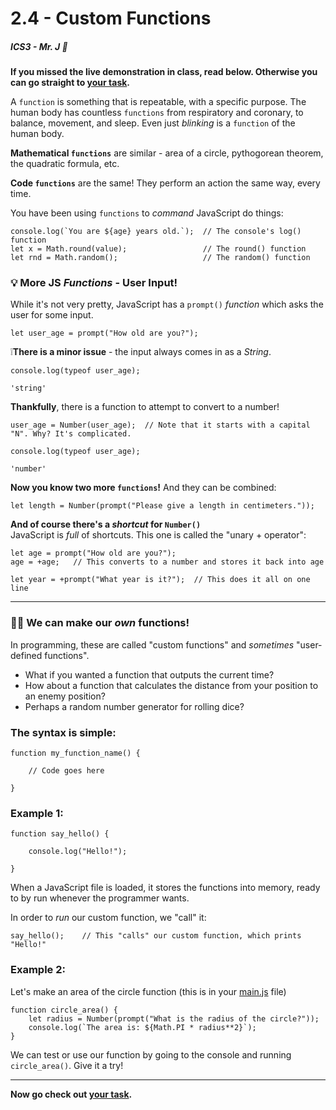 # 2.4 - Custom Functions

##### ICS3 - Mr. J 🐠

**If you missed the live demonstration in class, read below. Otherwise you can go straight to [your task](./YOUR_TASK.md).**

A `function` is something that is repeatable, with a specific purpose. The human body has countless `functions` from respiratory and coronary, to balance, movement, and sleep. Even just _blinking_ is a `function` of the human body.

**Mathematical `functions`** are similar - area of a circle, pythogorean theorem, the quadratic formula, etc.

**Code `functions`** are the same! They perform an action the same way, every time.

You have been using `functions` to _command_ JavaScript do things:
```JS
console.log(`You are ${age} years old.`);  // The console's log() function
let x = Math.round(value);                 // The round() function
let rnd = Math.random();                   // The random() function
```

### 💡 More JS _Functions_ - User Input!

While it's not very pretty, JavaScript has a `prompt()` _function_ which asks the user for some input.

```JS
let user_age = prompt("How old are you?");
```

❕**There is a minor issue** - the input always comes in as a _String_.
```JS
console.log(typeof user_age);

'string'
```

**Thankfully**, there is a function to attempt to convert to a number!
```JS
user_age = Number(user_age);  // Note that it starts with a capital "N". Why? It's complicated.

console.log(typeof user_age);

'number'
```

**Now you know two more `functions`!** And they can be combined:
```JS
let length = Number(prompt("Please give a length in centimeters."));
```

**And of course there's a _shortcut_ for `Number()`**  
JavaScript is _full_ of shortcuts. This one is called the "unary + operator":
```JS
let age = prompt("How old are you?");
age = +age;   // This converts to a number and stores it back into age

let year = +prompt("What year is it?");  // This does it all on one line
```

---

### 🙌🏻 We can make our _own_ functions!

In programming, these are called "custom functions" and _sometimes_ "user-defined functions".

- What if you wanted a function that outputs the current time?
- How about a function that calculates the distance from your position to an enemy position?
- Perhaps a random number generator for rolling dice?

### The syntax is simple:
```JS
function my_function_name() {

    // Code goes here

}
```

### Example 1:
```JS
function say_hello() {

    console.log("Hello!");

}
```

When a JavaScript file is loaded, it stores the functions into memory, ready to by run whenever the programmer wants.

In order to _run_ our custom function, we "call" it:
```JS
say_hello();    // This "calls" our custom function, which prints "Hello!"
```

### Example 2:
Let's make an area of the circle function (this is in your [main.js](./main.js) file)
```JS
function circle_area() {
    let radius = Number(prompt("What is the radius of the circle?"));
    console.log(`The area is: ${Math.PI * radius**2}`);
}
```

We can test or use our function by going to the console and running `circle_area()`. Give it a try!


---

**Now go check out [your task](./YOUR_TASK.md).**

<br>
<br>
